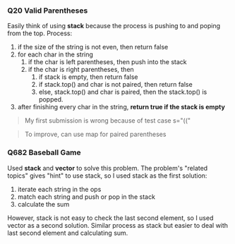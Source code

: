 ### Q20 Valid Parentheses
Easily think of using **stack** because the process is pushing to and poping from the top.
Process: 
1. if the size of the string is not even, then return false
2. for each char in the string
   1. if the char is left parentheses, then push into the stack
   2. if the char is right parentheses, then 
      1. if stack is empty, then return false
      2. if stack.top() and char is not paired, then return false
      3. else, stack.top() and char is paired, then the stack.top() is popped.
3. after finishing every char in the string, **return true if the stack is empty** 
> My first submission is wrong because of test case s="(("

> To improve, can use map for paired parentheses 

### Q682 Baseball Game
Used **stack** and **vector** to solve this problem.
The problem's "related topics" gives "hint" to use stack, so I used stack as the first solution:
1. iterate each string in the ops
2. match each string and push or pop in the stack
3. calculate the sum

However, stack is not easy to check the last second element, so I used vector as a second solution. Similar process as stack but easier to deal with last second element and calculating sum.